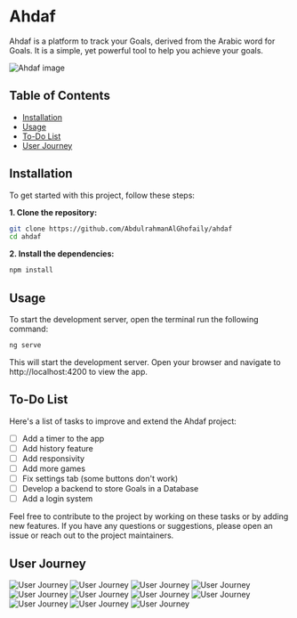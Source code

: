 # Ahdaf

Ahdaf is a platform to track your Goals, derived from the Arabic word for Goals. It is a simple, yet powerful tool to help you achieve your goals.

![Ahdaf image](./readme-assets/Slide1.PNG)

## Table of Contents

- [Installation](#installation)
- [Usage](#usage)
- [To-Do List](#to-do-list)
- [User Journey](#user-journey)

## Installation

To get started with this project, follow these steps:

**1. Clone the repository:**

```bash
git clone https://github.com/AbdulrahmanAlGhofaily/ahdaf
cd ahdaf
```

**2. Install the dependencies:**

```bash
npm install
```

## Usage

To start the development server, open the terminal run the following command:

```bash
ng serve
```

This will start the development server. Open your browser and navigate to http://localhost:4200 to view the app.

## To-Do List

Here's a list of tasks to improve and extend the Ahdaf project:

- [ ] Add a timer to the app
- [ ] Add history feature
- [ ] Add responsivity
- [ ] Add more games
- [ ] Fix settings tab (some buttons don't work)
- [ ] Develop a backend to store Goals in a Database
- [ ] Add a login system

Feel free to contribute to the project by working on these tasks or by adding new features. If you have any questions or suggestions, please open an issue or reach out to the project maintainers.

## User Journey

![User Journey](./readme-assets/Slide3.PNG)
![User Journey](./readme-assets/Slide4.PNG)
![User Journey](./readme-assets/Slide5.PNG)
![User Journey](./readme-assets/Slide6.PNG)
![User Journey](./readme-assets/Slide7.PNG)
![User Journey](./readme-assets/Slide8.PNG)
![User Journey](./readme-assets/Slide9.PNG)
![User Journey](./readme-assets/Slide10.PNG)
![User Journey](./readme-assets/Slide11.PNG)
![User Journey](./readme-assets/Slide12.PNG)
![User Journey](./readme-assets/Slide13.PNG)
